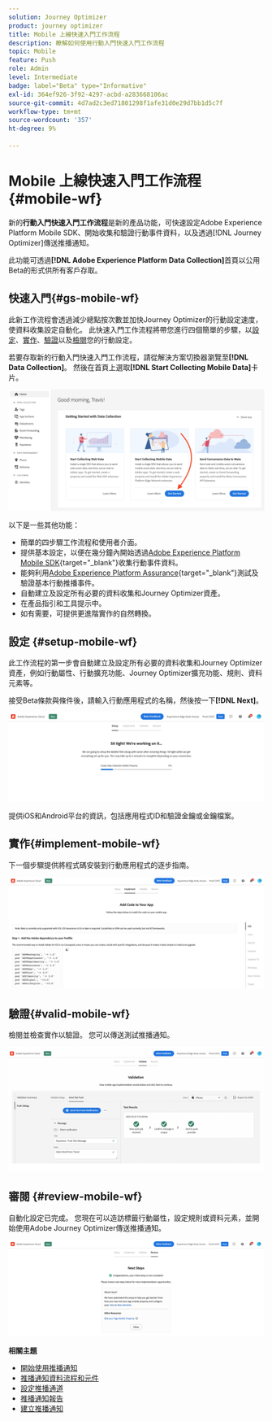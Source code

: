 ```yaml
---
solution: Journey Optimizer
product: journey optimizer
title: Mobile 上線快速入門工作流程
description: 瞭解如何使用行動入門快速入門工作流程
topic: Mobile
feature: Push
role: Admin
level: Intermediate
badge: label="Beta" type="Informative"
exl-id: 364ef926-3f92-4297-acbd-a283668106ac
source-git-commit: 4d7ad2c3ed71801298f1afe31d0e29d7bb1d5c7f
workflow-type: tm+mt
source-wordcount: '357'
ht-degree: 9%

---
```


# Mobile 上線快速入門工作流程 {#mobile-wf}

新的&#x200B;**行動入門快速入門工作流程**&#x200B;是新的產品功能，可快速設定Adobe Experience Platform Mobile SDK、開始收集和驗證行動事件資料，以及透過[!DNL Journey Optimizer]傳送推播通知。

此功能可透過&#x200B;**[!DNL Adobe Experience Platform Data Collection]**&#x200B;首頁以公用Beta的形式供所有客戶存取。

## 快速入門{#gs-mobile-wf}

此新工作流程會透過減少總點按次數並加快Journey Optimizer的行動設定速度，使資料收集設定自動化。 此快速入門工作流程將帶您進行四個簡單的步驟，以[設定](##setup-mobile-wf)、[實作](#implement-mobile-wf)、[驗證](#valid-mobile-wf)以及[檢閱](#review-mobile-wf)您的行動設定。

若要存取新的行動入門快速入門工作流程，請從解決方案切換器瀏覽至&#x200B;**[!DNL Data Collection]**。 然後在首頁上選取&#x200B;**[!DNL Start Collecting Mobile Data]**&#x200B;卡片。

![](assets/mobile-wf-home.png)

以下是一些其他功能：

* 簡單的四步驟工作流程和使用者介面。
* 提供基本設定，以便在幾分鐘內開始透過[Adobe Experience Platform Mobile SDK](https://developer.adobe.com/client-sdks/documentation/){target="_blank"}收集行動事件資料。
* 能夠利用[Adobe Experience Platform Assurance](https://experienceleague.adobe.com/docs/experience-platform/assurance/home.html){target="_blank"}測試及驗證基本行動推播事件。
* 自動建立及設定所有必要的資料收集和Journey Optimizer資產。
* 在產品指引和工具提示中。
* 如有需要，可提供更進階實作的自然轉換。

## 設定 {#setup-mobile-wf}

此工作流程的第一步會自動建立及設定所有必要的資料收集和Journey Optimizer資產，例如行動屬性、行動擴充功能、Journey Optimizer擴充功能、規則、資料元素等。

接受Beta條款與條件後，請輸入行動應用程式的名稱，然後按一下&#x200B;**[!DNL Next]**。

![](assets/mobile-wf-setup.png)

提供iOS和Android平台的資訊，包括應用程式ID和驗證金鑰或金鑰檔案。

## 實作{#implement-mobile-wf}

下一個步驟提供將程式碼安裝到行動應用程式的逐步指南。

![](assets/mobile-wf-add-code.png)


## 驗證{#valid-mobile-wf}

檢閱並檢查實作以驗證。 您可以傳送測試推播通知。

![](assets/mobile-wf-valid.png)


## 審閱 {#review-mobile-wf}

自動化設定已完成。 您現在可以造訪標籤行動屬性，設定規則或資料元素，並開始使用Adobe Journey Optimizer傳送推播通知。

![](assets/mobile-wf-done.png)


**相關主題**

* [開始使用推播通知](../../rp_landing_pages/push-landing-page.md)
* [推播通知資料流程和元件](push-gs.md)
* [設定推播通道](push-configuration.md)
* [推播通知報告](../reports/journey-global-report-cja-push.md#push-global)
* [建立推播通知](create-push.md)
